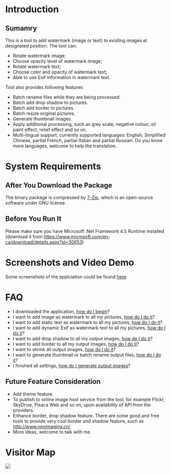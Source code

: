 # Introduction #
## Sumamry ##
This is a tool to add watermark (image or text) to existing images at designated position. The tool can:
 * Rotate watermark image;
 * Choose opacity level of watermark image;
 * Rotate watermark text;
 * Choose color and opacity of watermark text;
 * Able to use Exif information in watermark text.
  
Tool also provides following features:
 * Batch rename files while they are being processed.
 * Batch add drop shadow to pictures.
 * Batch add border to pictures.
 * Batch resize original pictures.
 * Generate thumbnail images.
 * Apply additional processing, such as grey scale, negative colour, oil paint effect, relief effect and so on.
 * Multi-lingual support; currently supported languages: English, Simplified Chinese, partial French, partial Italian and partial Russian. Do you know more languages, welcome to help the translation.

# System Requirements #
## After You Download the Package ##
The binary package is compressed by [7-Zip](http://www.7-zip.org/), which is an open-source software under GNU license.
## Before You Run It ##
Please make sure you have Microsoft .Net Framework 4.5 Runtime installed (download it from  https://www.microsoft.com/en-ca/download/details.aspx?id=30653)
# Screenshots and Video Demo #
Some screenshots of the applciation could be found [here](Screenshot_en.md).
# FAQ #
  * I downloaded the application, [how do I begin](FAQ_Begin_en.md)?
  * I want to add image as watermark to all my pictures, [how do I do it](FAQ_Image_Watermark_en.md)?
  * I want to add static text as watermark to all my pictures, [how do I do it](FAQ_StaticText_Watermark_en.md)?
  * I want to add dynamic Exif as watermark text to all my pictures, [how do I do it](FAQ_ExifText_Watermark_en.md)?
  * I want to add drop shadow to all my output images, [how do I do it](FAQ_DropShadow_en.md)?
  * I want to add border to all my output images, [how do I do it](FAQ_Border_en.md)?
  * I want to shrink all output images, [how do I do it](FAQ_Shrink_en.md)?
  * I want to generate thumbnail or batch rename output files, [how do I do it](FAQ_Output_en.md)?
  * I finished all settings, [how do I generate output images](FAQ_Make_en.md)?
  
## Future Feature Consideration ##
  * Add theme feature.
  * To publish to online image host service from the tool, for example Flickr, SkyDrive, Pisaca Web and so on, upon availability of API from the providers.
  * Enhance border, drop shadow feature. There are some good and free tools to provide very cool border and shadow feature, such as http://www.neoimaging.cn/
  * More ideas, welcome to talk with me.
  
# Visitor Map #
[![](http://www2.clustrmaps.com/stats/maps-no_clusters/code.google.com-p-batch-image-watermark-processor--thumb.jpg)](http://www2.clustrmaps.com/counter/maps.php?url=http://code.google.com/p/batch-image-watermark-processor/)
